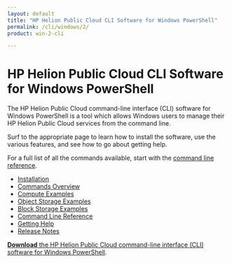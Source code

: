 ```yaml
---
layout: default
title: "HP Helion Public Cloud CLI Software for Windows PowerShell"
permalink: /cli/windows/2/
product: win-2-cli

---
```

<!--PUBLISHED-->
# HP Helion Public Cloud CLI Software for Windows PowerShell

The HP Helion Public Cloud command-line interface (CLI) software for Windows PowerShell is a tool which allows Windows users to manage their HP Helion Public Cloud services from the command line.

Surf to the appropriate page to learn how to install the software, use the various features, and see how to go about getting help.  <!--The [tutorials](/cli/windows/tutorials) page contains a video tutorial for the Object Storage functionality; full tutorials for Compute and CDN are coming soon.  -->

For a full list of all the commands available, start with the [command line reference](/cli/windows/2/reference).

+ [Installation](/cli/windows/2/installation)
+ [Commands Overview](/cli/windows/2/commands)
+ [Compute Examples](/cli/windows/2/compute)
+ [Object Storage Examples](/cli/windows/2/containers-and-folders)
+ [Block Storage Examples](/cli/windows/2/block-storage)
+ [Command Line Reference](/cli/windows/2/reference)
+ [Getting Help](/cli/windows/2/help)
+ [Release Notes](/cli/windows/2/release-notes)

[**Download** the HP Helion Public Cloud command-line interface (CLI) software for Windows PowerShell](/file/WinCLI-1.3.5.7.zip). 
